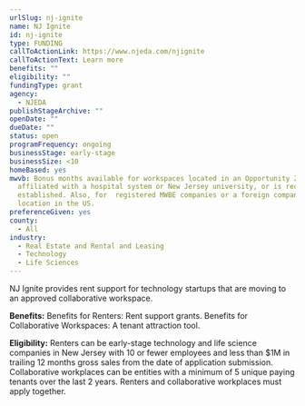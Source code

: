 ```yaml
---
urlSlug: nj-ignite
name: NJ Ignite
id: nj-ignite
type: FUNDING
callToActionLink: https://www.njeda.com/njignite
callToActionText: Learn more
benefits: ""
eligibility: ""
fundingType: grant
agency:
  - NJEDA
publishStageArchive: ""
openDate: ""
dueDate: ""
status: open
programFrequency: ongoing
businessStage: early-stage
businessSize: <10
homeBased: yes
mwvb: Bonus months available for workspaces located in an Opportunity Zone,
  affiliated with a hospital system or New Jersey university, or is recently
  established. Also, for  registered MWBE companies or a foreign company’s first
  location in the US.
preferenceGiven: yes
county:
  - All
industry:
  - Real Estate and Rental and Leasing
  - Technology
  - Life Sciences
---
```

NJ Ignite provides rent support for technology startups that are moving to an approved collaborative workspace.

**Benefits:** Benefits for Renters: Rent support grants. Benefits for Collaborative Workspaces: A tenant attraction tool.

**Eligibility:** Renters can be early-stage technology and life science companies in New Jersey with 10 or fewer employees and less than $1M in trailing 12 months gross sales from the date of application submission. Collaborative workplaces can be entities with a minimum of 5 unique paying tenants over the last 2 years. Renters and collaborative workplaces must apply together.